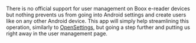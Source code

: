 There is no official support for user management on Boox e-reader devices but nothing prevents us from going into Android settings and create users like on any other Android device.
This app will simply help streamlining this operation, similarly to [OpenSettings](https://github.com/plateaukao/OpenSettings/), but going a step further and putting us right away in the user management page.
